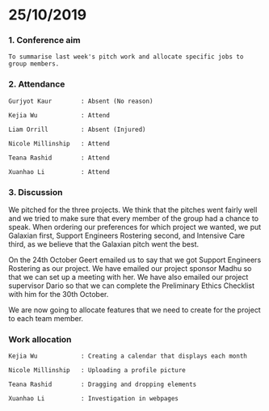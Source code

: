 # 25/10/2019

### 1. Conference aim

    To summarise last week's pitch work and allocate specific jobs to group members.

### 2. Attendance

    Gurjyot Kaur        : Absent (No reason)
    
    Kejia Wu            : Attend
    
    Liam Orrill         : Absent (Injured)
    
    Nicole Millinship   : Attend
    
    Teana Rashid        : Attend
    
    Xuanhao Li          : Attend

### 3. Discussion

We pitched for the three projects. We think that the pitches went fairly well and we tried to make sure that every member of the group had a chance to speak. When ordering our preferences for which project we wanted, we put Galaxian first, Support Engineers Rostering second, and Intensive Care third, as we believe that the Galaxian pitch went the best. 

On the 24th October Geert emailed us to say that we got Support Engineers Rostering as our project. We have emailed our project sponsor Madhu so that we can set up a meeting with her. We have also emailed our project supervisor Dario so that we can complete the Preliminary Ethics Checklist with him for the 30th October. 

We are now going to allocate features that we need to create for the project to each team member. 

### Work allocation

    Kejia Wu            : Creating a calendar that displays each month
    
    Nicole Millinship   : Uploading a profile picture
    
    Teana Rashid        : Dragging and dropping elements
    
    Xuanhao Li          : Investigation in webpages